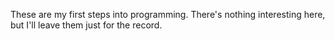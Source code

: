 These are my first steps into programming. There's nothing interesting here, but I'll leave them just for the record.
